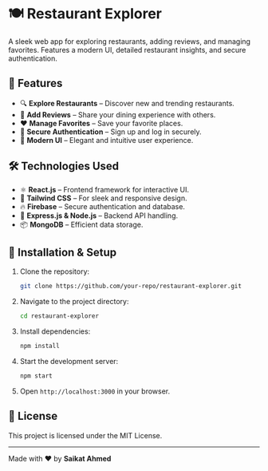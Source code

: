 # 🍽️ Restaurant Explorer

A sleek web app for exploring restaurants, adding reviews, and managing favorites. Features a modern UI, detailed restaurant insights, and secure authentication.

## 🚀 Features

- 🔍 **Explore Restaurants** – Discover new and trending restaurants.
- 📝 **Add Reviews** – Share your dining experience with others.
- ❤️ **Manage Favorites** – Save your favorite places.
- 🔐 **Secure Authentication** – Sign up and log in securely.
- 🎨 **Modern UI** – Elegant and intuitive user experience.

## 🛠️ Technologies Used

- ⚛️ **React.js** – Frontend framework for interactive UI.
- 🎨 **Tailwind CSS** – For sleek and responsive design.
- 🔥 **Firebase** – Secure authentication and database.
- 🚀 **Express.js & Node.js** – Backend API handling.
- 📦 **MongoDB** – Efficient data storage.


## 🔧 Installation & Setup

1. Clone the repository:
   ```sh
   git clone https://github.com/your-repo/restaurant-explorer.git
   ```
2. Navigate to the project directory:
   ```sh
   cd restaurant-explorer
   ```
3. Install dependencies:
   ```sh
   npm install
   ```
4. Start the development server:
   ```sh
   npm start
   ```
5. Open `http://localhost:3000` in your browser.

## 📜 License

This project is licensed under the MIT License.

---

Made with ❤️ by **Saikat Ahmed**
